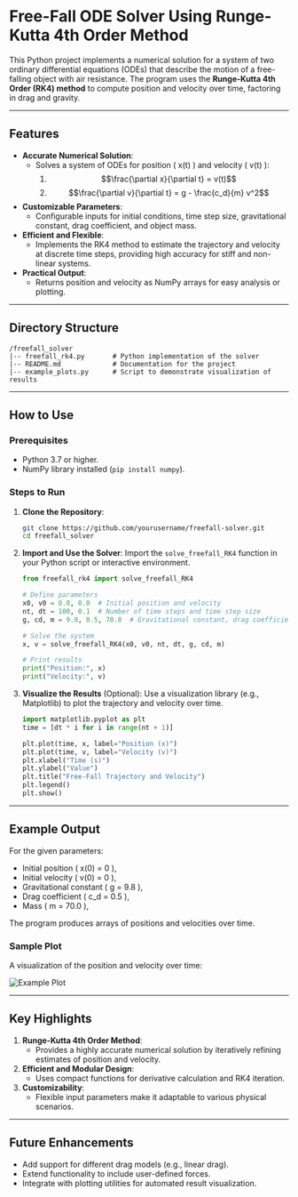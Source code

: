 # Free-Fall ODE Solver Using Runge-Kutta 4th Order Method

This Python project implements a numerical solution for a system of two ordinary differential equations (ODEs) that describe the motion of a free-falling object with air resistance. The program uses the **Runge-Kutta 4th Order (RK4) method** to compute position and velocity over time, factoring in drag and gravity.

---

## Features
- **Accurate Numerical Solution**:
  - Solves a system of ODEs for position \( x(t) \) and velocity \( v(t) \):
    1. $$\frac{\partial x}{\partial t} = v(t)$$
    2. $$\frac{\partial v}{\partial t} = g - \frac{c_d}{m} v^2$$
- **Customizable Parameters**:
  - Configurable inputs for initial conditions, time step size, gravitational constant, drag coefficient, and object mass.
- **Efficient and Flexible**:
  - Implements the RK4 method to estimate the trajectory and velocity at discrete time steps, providing high accuracy for stiff and non-linear systems.
- **Practical Output**:
  - Returns position and velocity as NumPy arrays for easy analysis or plotting.

---

## Directory Structure
```
/freefall_solver
|-- freefall_rk4.py       # Python implementation of the solver
|-- README.md             # Documentation for the project
|-- example_plots.py      # Script to demonstrate visualization of results
```

---

## How to Use

### **Prerequisites**
- Python 3.7 or higher.
- NumPy library installed (`pip install numpy`).

### **Steps to Run**
1. **Clone the Repository**:
   ```bash
   git clone https://github.com/yourusername/freefall-solver.git
   cd freefall_solver
   ```

2. **Import and Use the Solver**:
   Import the `solve_freefall_RK4` function in your Python script or interactive environment.

   ```python
   from freefall_rk4 import solve_freefall_RK4

   # Define parameters
   x0, v0 = 0.0, 0.0  # Initial position and velocity
   nt, dt = 100, 0.1  # Number of time steps and time step size
   g, cd, m = 9.8, 0.5, 70.0  # Gravitational constant, drag coefficient, mass

   # Solve the system
   x, v = solve_freefall_RK4(x0, v0, nt, dt, g, cd, m)

   # Print results
   print("Position:", x)
   print("Velocity:", v)
   ```

3. **Visualize the Results** (Optional):
   Use a visualization library (e.g., Matplotlib) to plot the trajectory and velocity over time.

   ```python
   import matplotlib.pyplot as plt
   time = [dt * i for i in range(nt + 1)]

   plt.plot(time, x, label="Position (x)")
   plt.plot(time, v, label="Velocity (v)")
   plt.xlabel("Time (s)")
   plt.ylabel("Value")
   plt.title("Free-Fall Trajectory and Velocity")
   plt.legend()
   plt.show()
   ```

---

## Example Output
For the given parameters:
- Initial position \( x(0) = 0 \),
- Initial velocity \( v(0) = 0 \),
- Gravitational constant \( g = 9.8 \),
- Drag coefficient \( c_d = 0.5 \),
- Mass \( m = 70.0 \),

The program produces arrays of positions and velocities over time.

### **Sample Plot**
A visualization of the position and velocity over time:

![Example Plot](example_plot.png)

---

## Key Highlights
1. **Runge-Kutta 4th Order Method**:
   - Provides a highly accurate numerical solution by iteratively refining estimates of position and velocity.
2. **Efficient and Modular Design**:
   - Uses compact functions for derivative calculation and RK4 iteration.
3. **Customizability**:
   - Flexible input parameters make it adaptable to various physical scenarios.

---

## Future Enhancements
- Add support for different drag models (e.g., linear drag).
- Extend functionality to include user-defined forces.
- Integrate with plotting utilities for automated result visualization.